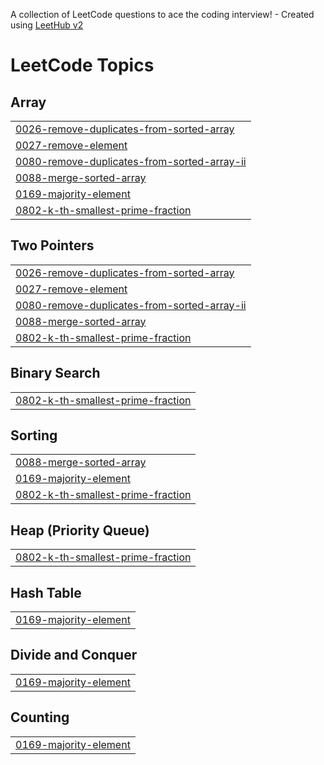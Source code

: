 A collection of LeetCode questions to ace the coding interview! - Created using [LeetHub v2](https://github.com/arunbhardwaj/LeetHub-2.0)
<!---LeetCode Topics Start-->
# LeetCode Topics
## Array
|  |
| ------- |
| [0026-remove-duplicates-from-sorted-array](https://github.com/ChaNyeok1225/leetcode/tree/master/0026-remove-duplicates-from-sorted-array) |
| [0027-remove-element](https://github.com/ChaNyeok1225/leetcode/tree/master/0027-remove-element) |
| [0080-remove-duplicates-from-sorted-array-ii](https://github.com/ChaNyeok1225/leetcode/tree/master/0080-remove-duplicates-from-sorted-array-ii) |
| [0088-merge-sorted-array](https://github.com/ChaNyeok1225/leetcode/tree/master/0088-merge-sorted-array) |
| [0169-majority-element](https://github.com/ChaNyeok1225/leetcode/tree/master/0169-majority-element) |
| [0802-k-th-smallest-prime-fraction](https://github.com/ChaNyeok1225/leetcode/tree/master/0802-k-th-smallest-prime-fraction) |
## Two Pointers
|  |
| ------- |
| [0026-remove-duplicates-from-sorted-array](https://github.com/ChaNyeok1225/leetcode/tree/master/0026-remove-duplicates-from-sorted-array) |
| [0027-remove-element](https://github.com/ChaNyeok1225/leetcode/tree/master/0027-remove-element) |
| [0080-remove-duplicates-from-sorted-array-ii](https://github.com/ChaNyeok1225/leetcode/tree/master/0080-remove-duplicates-from-sorted-array-ii) |
| [0088-merge-sorted-array](https://github.com/ChaNyeok1225/leetcode/tree/master/0088-merge-sorted-array) |
| [0802-k-th-smallest-prime-fraction](https://github.com/ChaNyeok1225/leetcode/tree/master/0802-k-th-smallest-prime-fraction) |
## Binary Search
|  |
| ------- |
| [0802-k-th-smallest-prime-fraction](https://github.com/ChaNyeok1225/leetcode/tree/master/0802-k-th-smallest-prime-fraction) |
## Sorting
|  |
| ------- |
| [0088-merge-sorted-array](https://github.com/ChaNyeok1225/leetcode/tree/master/0088-merge-sorted-array) |
| [0169-majority-element](https://github.com/ChaNyeok1225/leetcode/tree/master/0169-majority-element) |
| [0802-k-th-smallest-prime-fraction](https://github.com/ChaNyeok1225/leetcode/tree/master/0802-k-th-smallest-prime-fraction) |
## Heap (Priority Queue)
|  |
| ------- |
| [0802-k-th-smallest-prime-fraction](https://github.com/ChaNyeok1225/leetcode/tree/master/0802-k-th-smallest-prime-fraction) |
## Hash Table
|  |
| ------- |
| [0169-majority-element](https://github.com/ChaNyeok1225/leetcode/tree/master/0169-majority-element) |
## Divide and Conquer
|  |
| ------- |
| [0169-majority-element](https://github.com/ChaNyeok1225/leetcode/tree/master/0169-majority-element) |
## Counting
|  |
| ------- |
| [0169-majority-element](https://github.com/ChaNyeok1225/leetcode/tree/master/0169-majority-element) |
<!---LeetCode Topics End-->